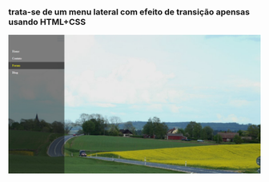 ### trata-se de um menu lateral com efeito de transição apensas usando HTML+CSS

![](https://github.com/Lipe16/menu_lateral/blob/master/exemplo_.PNG)